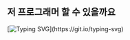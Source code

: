 ## 저 프로그래머 할 수 있을까요
[![Typing SVG](https://readme-typing-svg.demolab.com/?lines=It's+Hard+Knock+Life+Isn't+It;)](https://git.io/typing-svg) 

